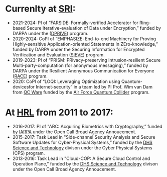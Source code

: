 
# Currenlty at [SRI](https://www.sri.com/):
* 2021-2024: PI of “FARSIDE: Formally-verified Accelerator for Ring-based Secure Iterative-evaluation of Data under Encryption,” funded by DARPA under the ([DPRIVE](https://www.darpa.mil/news-events/2021-03-08)) program.
* 2020-2024: CoPI of “EMPHASIZE: End-to-end Machinery for Proving Highly-sensitive Application-oriented Statements In ZEro-knowledge,” funded by DARPA under  the Securing  Information  for  Encrypted  Verification and Evaluation ([SIEVE](https://www.darpa.mil/program/securing-information-for-encrypted-verification-and-evaluation)) program.
* 2019-2023: PI of “PRISM: PRivacy-preserving Intrusion-resilient Secure Multi-party-computation  (for  anonymous  messaging),”  funded  by  DARPA under the Resilient Anonymous Communication for Everyone ([RACE](https://www.darpa.mil/program/resilient-anonymous-communication-for-everyone)) program.
* 2020: CoPI of “LOQI: Leveraging Optimization using Quantum-devicesfor Internet-security” in a team led by PI Prof. Wim van Dam from [QC Ware](https://qcware.com/team#team) funded by the [Air Force Quantum Collider](https://usafquantumcollider.com/) program.






# At [HRL](https://www.hrl.com) from 2011 to 2017:
* 2016-2017: PI of "ABC: Acquiring Biometrics with Cryptography,” funded by [IARPA](https://www.iarpa.gov/) under the Open Call Broad Agency Annoucement.
* 2015-2017: Task Lead in "Side-channel Security Analysis and Secure Software Updates for Cyber-Physical Systems,” funded by the [DHS Science and Technology](https://www.dhs.gov/science-and-technology) divison under the Cyber Physical Systems (CPS) program.
* 2013-2016: Task Lead in "Cloud-COP: A Secure Cloud Control and Operation Plane,” funded by the [DHS Science and Technology](https://www.dhs.gov/science-and-technology) divison under the Open Call Broad Agency Annoucement.
